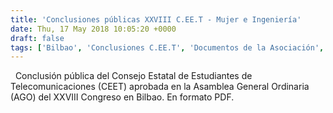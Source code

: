 ```yaml
---
title: 'Conclusiones públicas XXVIII C.EE.T - Mujer e Ingeniería'
date: Thu, 17 May 2018 10:05:20 +0000
draft: false
tags: ['Bilbao', 'Conclusiones C.EE.T', 'Documentos de la Asociación', 'Posicionamientos', 'UPV/EHU', 'XXVIII C.EE.T']
---
```


  Conclusión pública del Consejo Estatal de Estudiantes de Telecomunicaciones (CEET) aprobada en la Asamblea General Ordinaria (AGO) del XXVIII Congreso en Bilbao. En formato PDF.